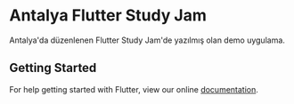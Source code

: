 # Antalya Flutter Study Jam

Antalya'da düzenlenen Flutter Study Jam'de yazılmış olan demo uygulama.

## Getting Started

For help getting started with Flutter, view our online
[documentation](https://flutter.io/).
